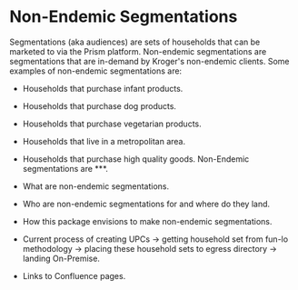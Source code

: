 # Non-Endemic Segmentations
Segmentations (aka audiences) are sets of households that can be marketed to via the Prism platform. Non-endemic segmentations are segmentations that are in-demand by Kroger's non-endemic clients. Some examples of non-endemic segmentations are:
* Households that purchase infant products.
* Households that purchase dog products.
* Households that purchase vegetarian products.
* Households that live in a metropolitan area.
* Households that purchase high quality goods.
Non-Endemic segmentations are ***.

* What are non-endemic segmentations.

* Who are non-endemic segmentations for and where do they land.

* How this package envisions to make non-endemic segmentations.

* Current process of creating UPCs -> getting household set from fun-lo methodology -> placing these household sets to egress directory -> landing On-Premise.

* Links to Confluence pages.
